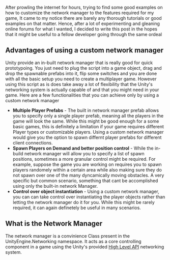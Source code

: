 After prowling the internet for hours, trying to find some good examples on how to customize the network manager to the features required for my game, It came to my notice there are barely any thorough tutorials or good examples on that matter. Hence, after a lot of experimenting and gleaning online forums for what I wanted, I decided to write this post in the hopes that it might be useful to a fellow developer going through the same ordeal  

## Advantages of using a custom network manager
Unity provide an in-built network manager that is really good for quick prototypoing. You just need to plug the script into a game object, drag and drop the spawnable prefabs into it, flip some switches and you are done with all the basic setup you need to create a multiplayer game. However using this script as is does take away a lot of flexibility that the Unity's networking system is actually capable of and that you might need in your game. Here are a few functionalities that you can achieve only by using a custom network manager 

* **Multiple Player Prefabs** - The built in network manager prefab allows you to specify only a single player prefab, meaning all the players in the game will look the same. While this might be good enough for a some basic games, this is definitely a limitation if your game requires different Player types or customizable players. Using a custom network manager would give you the option to spawn differnt player prefabs for different client connections.
* **Spawn Players on Demand and better position control** - While the in-build network manager will allow you to specify a list of spawn positions, sometimes a more granular control might be required. For example, suppose the game you are working on requires you to spawn players randomely within a certain area while also making sure they do not spawn over one of the many dyncamically moving obstacles. A very specific but common scenario, something that cant be accomplished using only the built-in network Manager.
* **Control over object instantiation** - Using a custom network manager, you can can take control over instantiating the player objects rather than letting the network manager do it for you. While this might be rarely required, it can again definetely be useful in many scenarios.

## What is the Network Manager
The network manager is a convinience Class present in the UnityEngine.Networking namespace. It acts as a core controlling component in a game using the Unity's provided [High Level API](https://docs.unity3d.com/Manual/UNetUsingHLAPI.html) networking system. 



